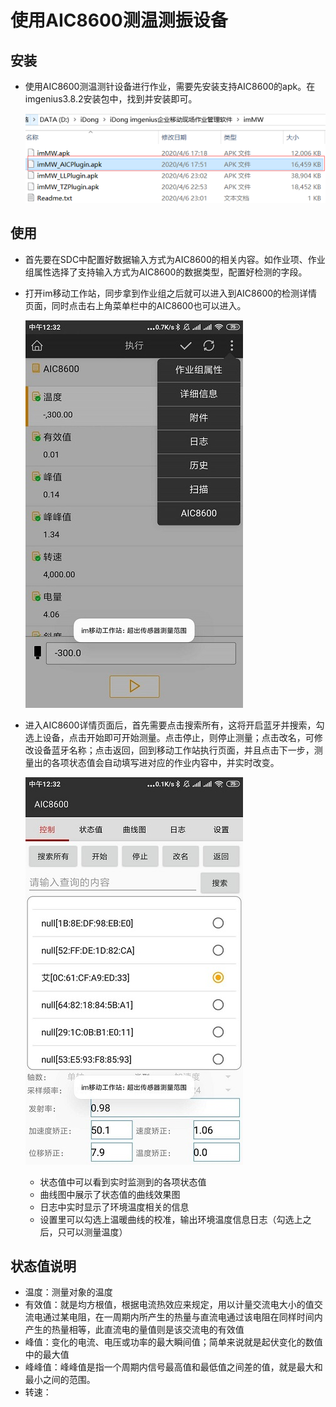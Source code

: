 # 使用AIC8600测温测振设备

## 安装

* 使用AIC8600测温测针设备进行作业，需要先安装支持AIC8600的apk。在imgenius3.8.2安装包中，找到并安装即可。

  ![aic](./images/aic1.png)

## 使用

* 首先要在SDC中配置好数据输入方式为AIC8600的相关内容。如作业项、作业组属性选择了支持输入方式为AIC8600的数据类型，配置好检测的字段。

* 打开im移动工作站，同步拿到作业组之后就可以进入到AIC8600的检测详情页面，同时点击右上角菜单栏中的AIC8600也可以进入。

  ![aic](./images/aic2.png)

* 进入AIC8600详情页面后，首先需要点击搜索所有，这将开启蓝牙并搜索，勾选上设备，点击开始即可开始测量。点击停止，则停止测量；点击改名，可修改设备蓝牙名称；点击返回，回到移动工作站执行页面，并且点击下一步，测量出的各项状态值会自动填写进对应的作业内容中，并实时改变。

  ![aic](./images/aic3.png)

  * 状态值中可以看到实时监测到的各项状态值
  * 曲线图中展示了状态值的曲线效果图
  * 日志中实时显示了环境温度相关的信息
  * 设置里可以勾选上温暖曲线的校准，输出环境温度信息日志（勾选上之后，只可以测量温度）

## 状态值说明

* 温度：测量对象的温度
* 有效值：就是均方根值，根据电流热效应来规定，用以计量交流电大小的值交流电通过某电阻，在一周期内所产生的热量与直流电通过该电阻在同样时间内产生的热量相等，此直流电的量值则是该交流电的有效值
* 峰值：变化的电流、电压或功率的最大瞬间值；简单来说就是起伏变化的数值中的最大值
* 峰峰值：峰峰值是指一个周期内信号最高值和最低值之间差的值，就是最大和最小之间的范围。
* 转速：
